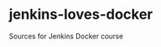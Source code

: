 # jenkins-loves-docker
Sources for Jenkins <span class="emoji-outer emoji-sizer"><span class="emoji-inner" style="background: url(chrome-extension://gaoflciahikhligngeccdecgfjngejlh/emoji-data/sheet_apple_32.png);background-position:50% 28.025851938895418%;background-size:5418.75% 5418.75%" data-codepoints="1f499"></span></span> Docker course
